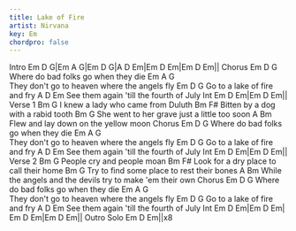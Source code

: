 ```yaml
---
title: Lake of Fire
artist: Nirvana
key: Em
chordpro: false
---
```


Intro  Em   D G|Em  A G|Em  D G|A  D Em|Em  D Em|Em  D Em||
Chorus
Em                   D            G
 Where do bad folks go when they die
      Em                          A          G  
They don't go to heaven where the angels fly
Em               D        G
Go to a lake of fire and fry
 A                        D         Em
See them again 'till the fourth of July
Int   Em    D Em|Em   D Em||
Verse 1
Bm                 G
I knew a lady who came from Duluth
Bm                      F#
Bitten by a dog with a rabid tooth
    Bm                        G
She went to her grave just a little too soon
  A                              Bm
Flew and lay down on the yellow moon
Chorus
Em                   D            G
 Where do bad folks go when they die
      Em                          A          G  
They don't go to heaven where the angels fly
Em               D        G
Go to a lake of fire and fry
 A                        D         Em
See them again 'till the fourth of July
Int   Em    D Em|Em   D Em||
Verse 2
Bm              G
People cry and people moan
 Bm                      F#
Look for a dry place to call their home
Bm                         G
Try to find some place to rest their bones
          A                            Bm
While the angels and the devils try to make 'em their own
Chorus
Em                   D            G
 Where do bad folks go when they die
      Em                          A          G  
They don't go to heaven where the angels fly
Em               D        G
Go to a lake of fire and fry
 A                        D         Em
See them again 'till the fourth of July
Int   Em    D Em|Em   D Em| Em    D Em|Em   D Em||
Outro Solo  Em    D Em||x8
